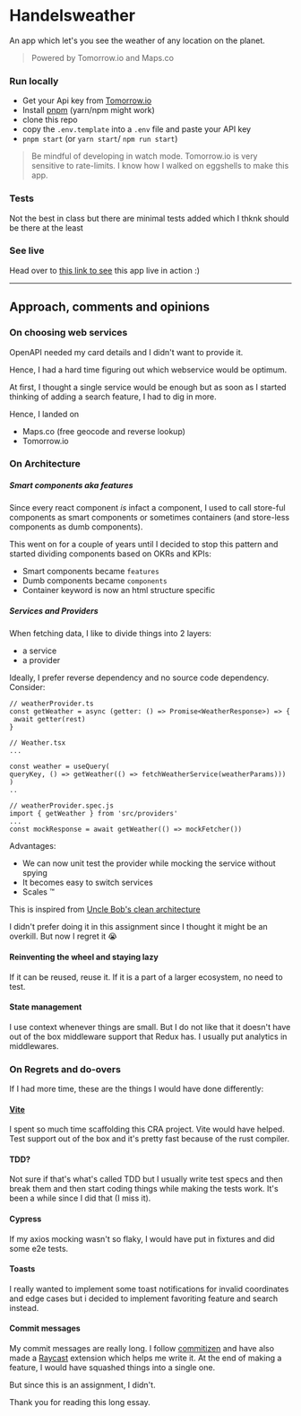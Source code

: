 # Handelsweather

An app which let's you see the weather of any location on the planet.
> Powered by Tomorrow.io and Maps.co


### Run locally
- Get your Api key from [Tomorrow.io](https://www.tomorrow.io/)
- Install [pnpm](https://pnpm.io/) (yarn/npm might work)
- clone this repo
- copy the `.env.template` into a `.env` file and paste your API key
- `pnpm start` (or `yarn start`/ `npm run start`)

> Be mindful of developing in watch mode.
> Tomorrow.io is very sensitive to rate-limits. I know how I walked on eggshells to make this app.

### Tests 
Not the best in class but there are minimal tests added which I thknk should be there at the least

### See live
Head over to [this link to see](https://whether-ten.vercel.app) this app live in action :)


-----
## Approach, comments and opinions

### On choosing web services

OpenAPI needed my card details and I didn't want to provide it.

Hence, I had a hard time figuring out which webservice would be optimum.

At first, I thought a single service would be enough but as soon as I started thinking of
adding a search feature, I had to dig in more.

Hence, I landed on 
 - Maps.co (free geocode and reverse lookup)
 - Tomorrow.io

### On Architecture

##### Smart components aka features
Since every react component _is_ infact a component, I used to call store-ful components as 
smart components or sometimes containers (and store-less components as dumb components).

This went on for a couple of years until I decided to stop this pattern and started
dividing components based on OKRs and KPIs:
 - Smart components became `features`
 - Dumb components became `components`
 - Container keyword is now an html structure specific


##### Services and Providers
When fetching data, I like to divide things into 2 layers:
- a service
- a provider

Ideally, I prefer reverse dependency and no source code dependency. Consider:
```
// weatherProvider.ts
const getWeather = async (getter: () => Promise<WeatherResponse>) => {
 await getter(rest)
}

// Weather.tsx
...

const weather = useQuery(
queryKey, () => getWeather(() => fetchWeatherService(weatherParams)))
)
..

// weatherProvider.spec.js
import { getWeather } from 'src/providers'
...
const mockResponse = await getWeather(() => mockFetcher())
```

Advantages:
 - We can now unit test the provider while mocking the service without spying
 - It becomes easy to switch services
 - Scales :tm:
 
This is inspired from [Uncle Bob's clean architecture](https://blog.cleancoder.com/uncle-bob/2012/08/13/the-clean-architecture.html)

I didn't prefer doing it in this assignment since I thought it might be an overkill. But now I regret it :sob:

#### Reinventing the wheel and staying lazy

If it can be reused, reuse it. If it is a part of a larger ecosystem, no need to test.

#### State management
I use context whenever things are small.
But I do not like that it doesn't have out of the box middleware support that Redux has.
I usually put analytics in middlewares.


### On Regrets and do-overs

If I had more time, these are the things I would have done differently:

#### [Vite](https://vitejs.dev/) 
I spent so much time scaffolding this CRA project. Vite would have helped. Test support out of the box and it's pretty fast because of the rust compiler.

#### TDD?
Not sure if that's what's called TDD but I usually write test specs and then break them and then start 
coding things while making the tests work.
It's been a while since I did that (I miss it).

#### Cypress
If my axios mocking wasn't so flaky, I would have put in fixtures and did some e2e tests.

#### Toasts
I really wanted to implement some toast notifications for invalid coordinates and edge cases
but i decided to implement favoriting feature and search instead.

#### Commit messages
My commit messages are really long. I follow [commitizen](https://bitspeicher.blog/how-to-be-a-good-commitizen/) and have also
made a [Raycast](https://www.raycast.com/) extension which helps me write it. 
At the end of making a feature, I would have squashed things into a single one.

But since this is an assignment, I didn't.

Thank you for reading this long essay.